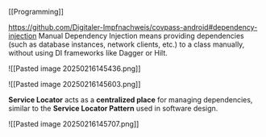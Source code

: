 [[Programming]] 

https://github.com/Digitaler-Impfnachweis/covpass-android#dependency-injection
Manual Dependency Injection means providing dependencies (such as database instances, network clients, etc.) to a class manually, without using DI frameworks like Dagger or Hilt.

![[Pasted image 20250216145436.png]]

![[Pasted image 20250216145603.png]]


**Service Locator** acts as a **centralized place** for managing dependencies, similar to the **Service Locator Pattern** used in software design.

![[Pasted image 20250216145707.png]]

